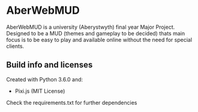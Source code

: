 # AberWebMUD
AberWebMUD is a university (Aberystwyth) final year Major Project. 
Designed to be a MUD (themes and gameplay to be decided) thats main 
focus is to be easy to play and available online without the need for 
special clients.

## Build info and licenses
Created with Python 3.6.0 and:
* Pixi.js (MIT License)

Check the requirements.txt for further dependencies
